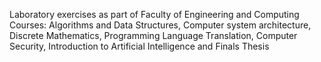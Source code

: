 Laboratory exercises as part of Faculty of Engineering and Computing<br />
Courses: Algorithms and Data Structures, Computer system architecture, Discrete Mathematics, Programming Language Translation, Computer Security, Introduction to Artificial Intelligence and Finals Thesis
